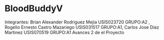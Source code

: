 # BloodBuddyV
Integrantes: Brian Alexander Rodriguez Mejia USIS023720 GRUPO:A2 , Rogelio Ernesto Castro Mazariego USIS031517 GRUPO:A1,  Carlos Jose Diaz Martinez USIS070519 GRUPO:A1  Avances 2 de el Proyecto
